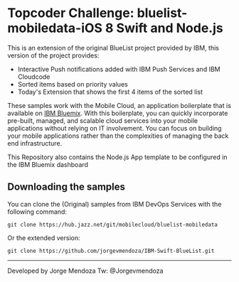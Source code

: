 Topcoder Challenge: bluelist-mobiledata-iOS 8 Swift and Node.js
===

This is an extension of the original BlueList project provided by IBM, this version of the project provides:

- Interactive Push notifications added with IBM Push Services and IBM Cloudcode
- Sorted items based on priority values
- Today's Extension that shows the first 4 items of the sorted list

These samples work with the Mobile Cloud, an application boilerplate that is available on [IBM Bluemix](https://www.ng.bluemix.net).  With this boilerplate, you can quickly incorporate pre-built, managed, and scalable cloud services into your mobile applications without relying on IT involvement. You can focus on building your mobile applications rather than the complexities of managing the back end infrastructure.

This Repository also contains the Node.js App template to be configured in the IBM Bluemix dashboard

Downloading the samples
---
You can clone the (Original) samples from IBM DevOps Services with the following command:

    git clone https://hub.jazz.net/git/mobilecloud/bluelist-mobiledata
    
Or the extended version:

    git clone https://github.com/jorgevmendoza/IBM-Swift-BlueList.git

---
Developed by Jorge Mendoza
Tw: @Jorgevmendoza

